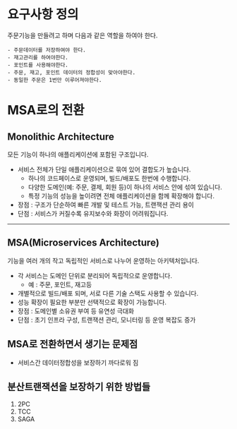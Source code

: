 # 요구사항 정의

주문기능을 만들려고 하며 다음과 같은 역할을 하여야 한다.

```text
- 주문데이터를 저장하여야 한다.
- 재고관리를 하여야한다.
- 포인트를 사용해야한다.
- 주문, 재고, 포인트 데이터의 정합성이 맞아야한다.
- 동일한 주문은 1번만 이루어져야한다.
```


# MSA로의 전환

## Monolithic Architecture

모든 기능이 하나의 애플리케이션에 포함된 구조입니다.
- 서비스 전체가 단일 애플리케이션으로 묶여 있어 결합도가 높습니다.
  - 하나의 코드페이스로 운영되며, 빌드/배포도 한번에 수행합니다.
  - 다양한 도메인(예: 주문, 결제, 회원 등)이 하나의 서비스 안에 섞여 있습니다.
  - 특정 기능의 성능을 높이려면 전체 애플리케이션을 함께 확장해야 합니다.
- 장점 : 구조가 단순하여 빠른 개발 및 테스트 가능, 트랜잭션 관리 용이
- 단점 : 서비스가 커질수록 유지보수와 화장이 어려워집니다.

---

## MSA(Microservices Architecture)

기능을 여러 개의 작고 독립적인 서비스로 나누어 운영하는 아키텍처입니다.
- 각 서비스는 도메인 단위로 분리되어 독립적으로 운영합니다. 
  - 예 : 주문, 포인트, 재고등
- 개별적으로 빌드/배포 되며, 서로 다른 기술 스택도 사용할 수 있습니다.
- 성능 확장이 필요한 부분만 선택적으로 확장이 가능합니다.
- 장점 : 도메인별 소유권 부여 등 유연성 극대화
- 단점 : 초기 인프라 구성, 트랜잭션 관리, 모니터링 등 운영 복잡도 증가


## MSA로 전환하면서 생기는 문제점

- 서비스간 데이터정합성을 보장하기 까다로워 짐

## 분산트랜잭션을 보장하기 위한 방법들

1. 2PC
2. TCC
3. SAGA